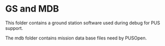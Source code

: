 # GS and MDB

This folder contains a ground station software used during debug for PUS support.

The mdb folder contains mission data base files need by PUSOpen.